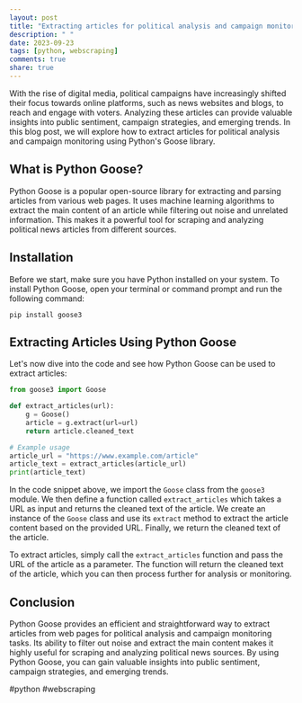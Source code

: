 ```yaml
---
layout: post
title: "Extracting articles for political analysis and campaign monitoring using Python Goose"
description: " "
date: 2023-09-23
tags: [python, webscraping]
comments: true
share: true
---
```


With the rise of digital media, political campaigns have increasingly shifted their focus towards online platforms, such as news websites and blogs, to reach and engage with voters. Analyzing these articles can provide valuable insights into public sentiment, campaign strategies, and emerging trends. In this blog post, we will explore how to extract articles for political analysis and campaign monitoring using Python's Goose library.

## What is Python Goose? ##

Python Goose is a popular open-source library for extracting and parsing articles from various web pages. It uses machine learning algorithms to extract the main content of an article while filtering out noise and unrelated information. This makes it a powerful tool for scraping and analyzing political news articles from different sources.

## Installation ##

Before we start, make sure you have Python installed on your system. To install Python Goose, open your terminal or command prompt and run the following command:

```
pip install goose3
```

## Extracting Articles Using Python Goose ##

Let's now dive into the code and see how Python Goose can be used to extract articles:

```python
from goose3 import Goose

def extract_articles(url):
    g = Goose()
    article = g.extract(url=url)
    return article.cleaned_text

# Example usage
article_url = "https://www.example.com/article"
article_text = extract_articles(article_url)
print(article_text)
```

In the code snippet above, we import the `Goose` class from the `goose3` module. We then define a function called `extract_articles` which takes a URL as input and returns the cleaned text of the article. We create an instance of the `Goose` class and use its `extract` method to extract the article content based on the provided URL. Finally, we return the cleaned text of the article.

To extract articles, simply call the `extract_articles` function and pass the URL of the article as a parameter. The function will return the cleaned text of the article, which you can then process further for analysis or monitoring.

## Conclusion ##

Python Goose provides an efficient and straightforward way to extract articles from web pages for political analysis and campaign monitoring tasks. Its ability to filter out noise and extract the main content makes it highly useful for scraping and analyzing political news sources. By using Python Goose, you can gain valuable insights into public sentiment, campaign strategies, and emerging trends.

#python #webscraping
